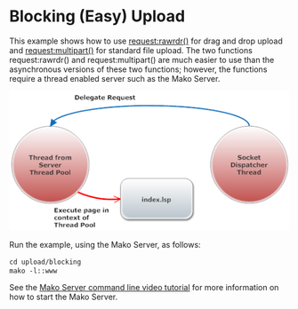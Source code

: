 # Blocking (Easy) Upload

This example shows how to use
[request:rawrdr()](https://realtimelogic.com/ba/doc/?url=lua.html#request_rawrdr)
for drag and drop upload and
[request:multipart()](https://realtimelogic.com/ba/doc/?url=lua.html#request_multipart)
for standard file upload. The two functions request:rawrdr() and
request:multipart() are much easier to use than the asynchronous
versions of these two functions; however, the functions require a
thread enabled server such as the Mako Server.

![Blocking Upload](www/doc/overview.png "Blocking Upload")

Run the example, using the Mako Server, as follows:

```
cd upload/blocking
mako -l::www
```

See the [Mako Server command line video tutorial](https://youtu.be/vwQ52ZC5RRg) for more information on how to start the Mako Server.
